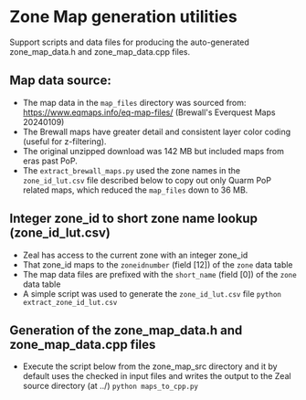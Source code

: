 # Zone Map generation utilities

Support scripts and data files for producing the auto-generated zone_map_data.h and zone_map_data.cpp files.

## Map data source:
* The map data in the `map_files` directory was sourced from:
  https://www.eqmaps.info/eq-map-files/ (Brewall's Everquest Maps 20240109)
* The Brewall maps have greater detail and consistent layer color coding (useful for z-filtering).
* The original unzipped download was 142 MB but included maps from eras past PoP.
* The `extract_brewall_maps.py` used the zone names in the `zone_id_lut.csv` file described below
  to copy out only Quarm PoP related maps, which reduced the `map_files` down to 36 MB.

## Integer zone_id to short zone name lookup (zone_id_lut.csv)
* Zeal has access to the current zone with an integer zone_id
* That zone_id maps to the `zoneidnumber` (field [12]) of the `zone` data table
* The map data files are prefixed with the `short_name` (field [0]) of the `zone` data table
* A simple script was used to generate the `zone_id_lut.csv` file
  `python extract_zone_id_lut.csv`

## Generation of the zone_map_data.h and zone_map_data.cpp files
* Execute the script below from the zone_map_src directory and it by default uses the checked in
  input files and writes the output to the Zeal source directory (at ../)
  `python maps_to_cpp.py`
